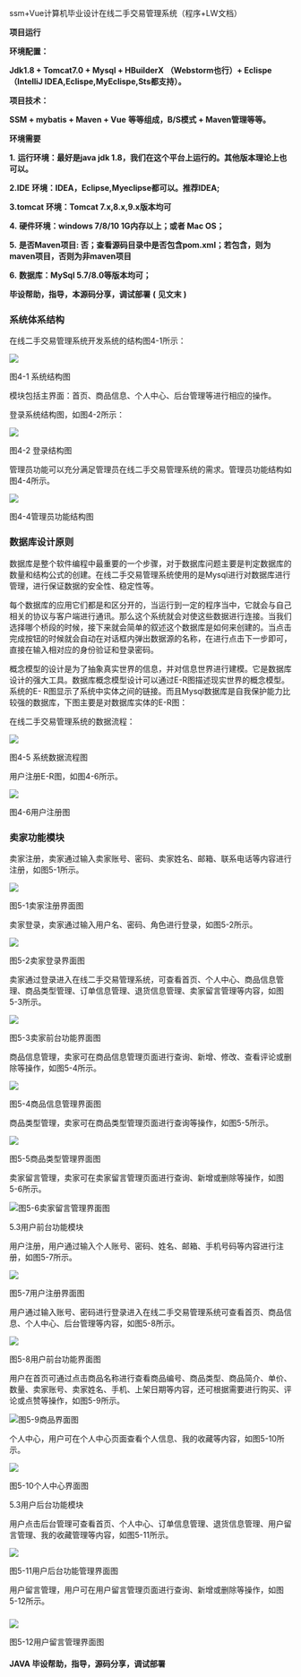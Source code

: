 ssm+Vue计算机毕业设计在线二手交易管理系统（程序+LW文档）

**项目运行**

**环境配置：**

**Jdk1.8 + Tomcat7.0 + Mysql + HBuilderX** **（Webstorm也行）+ Eclispe（IntelliJ
IDEA,Eclispe,MyEclispe,Sts都支持）。**

**项目技术：**

**SSM + mybatis + Maven + Vue** **等等组成，B/S模式 + Maven管理等等。**

**环境需要**

**1.** **运行环境：最好是java jdk 1.8，我们在这个平台上运行的。其他版本理论上也可以。**

**2.IDE** **环境：IDEA，Eclipse,Myeclipse都可以。推荐IDEA;**

**3.tomcat** **环境：Tomcat 7.x,8.x,9.x版本均可**

**4.** **硬件环境：windows 7/8/10 1G内存以上；或者 Mac OS；**

**5.** **是否Maven项目: 否；查看源码目录中是否包含pom.xml；若包含，则为maven项目，否则为非maven项目**

**6.** **数据库：MySql 5.7/8.0等版本均可；**

**毕设帮助，指导，本源码分享，调试部署** **(** **见文末** **)**

### 系统体系结构

在线二手交易管理系统开发系统的结构图4-1所示：

![](./res/9e14095d436d41f491b3a19357017605.png)

图4-1 系统结构图

模块包括主界面：首页、商品信息、个人中心、后台管理等进行相应的操作。

登录系统结构图，如图4-2所示：

![](./res/8bbaff62864d4b8090796ff38dec5b7a.png)

图4-2 登录结构图

管理员功能可以充分满足管理员在线二手交易管理系统的需求。管理员功能结构如图4-4所示。

![](./res/7fafda33875e4a619989d126b253a75f.png)

图4-4管理员功能结构图

### 数据库设计原则

数据库是整个软件编程中最重要的一个步骤，对于数据库问题主要是判定数据库的数量和结构公式的创建。在线二手交易管理系统使用的是Mysql进行对数据库进行管理，进行保证数据的安全性、稳定性等。

每个数据库的应用它们都是和区分开的，当运行到一定的程序当中，它就会与自己相关的协议与客户端进行通讯。那么这个系统就会对使这些数据进行连接。当我们选择哪个桥段的时候，接下来就会简单的叙述这个数据库是如何来创建的。当点击完成按钮的时候就会自动在对话框内弹出数据源的名称，在进行点击下一步即可，直接在输入相对应的身份验证和登录密码。

概念模型的设计是为了抽象真实世界的信息，并对信息世界进行建模。它是数据库设计的强大工具。数据库概念模型设计可以通过E-R图描述现实世界的概念模型。系统的E-
R图显示了系统中实体之间的链接。而且Mysql数据库是自我保护能力比较强的数据库，下图主要是对数据库实体的E-R图：

在线二手交易管理系统的数据流程：

![](./res/2ef977fcf36f4ad8b2170cb152197b9d.png)

图4-5 系统数据流程图

用户注册E-R图，如图4-6所示。

![](./res/4d408f7bb35943eea88f187c574a29b5.png)

图4-6用户注册图

### 卖家功能模块

卖家注册，卖家通过输入卖家账号、密码、卖家姓名、邮箱、联系电话等内容进行注册，如图5-1所示。

![](./res/650d0ad0fe584ef28949e95d423164d5.png)

图5-1卖家注册界面图

卖家登录，卖家通过输入用户名、密码、角色进行登录，如图5-2所示。

![](./res/c4198ad508874a3093f3041447ba5d47.png)

图5-2卖家登录界面图

卖家通过登录进入在线二手交易管理系统，可查看首页、个人中心、商品信息管理、商品类型管理、订单信息管理、退货信息管理、卖家留言管理等内容，如图5-3所示。

![](./res/0ed2f60829d342a0a1e84cd1517c5749.png)

图5-3卖家前台功能界面图

商品信息管理，卖家可在商品信息管理页面进行查询、新增、修改、查看评论或删除等操作，如图5-4所示。

![](./res/63f3de4b026c46f6a0f114e906c41b59.png)

图5-4商品信息管理界面图

商品类型管理，卖家可在商品类型管理页面进行查询等操作，如图5-5所示。

![](./res/d7b2ccaa039146caadc5470bf89f64ad.png)

图5-5商品类型管理界面图

卖家留言管理，卖家可在卖家留言管理页面进行查询、新增或删除等操作，如图5-6所示。

![](./res/1c19eb8edc2a4c5688300c1abbd8b1c5.png)图5-6卖家留言管理界面图

5.3用户前台功能模块

用户注册，用户通过输入个人账号、密码、姓名、邮箱、手机号码等内容进行注册，如图5-7所示。

![](./res/0a17c7d43ac84a09b045d6411fca574e.png)

图5-7用户注册界面图

用户通过输入账号、密码进行登录进入在线二手交易管理系统可查看首页、商品信息、个人中心、后台管理等内容，如图5-8所示。

![](./res/77a192dcf158421984a496faea0d0a35.png)

图5-8用户前台功能界面图

用户在首页可通过点击商品名称进行查看商品编号、商品类型、商品简介、单价、数量、卖家账号、卖家姓名、手机、上架日期等内容，还可根据需要进行购买、评论或点赞等操作，如图5-9所示。

![](./res/b66eebaa95f7413584e4d0f7b58e29d8.png)图5-9商品界面图

个人中心，用户可在个人中心页面查看个人信息、我的收藏等内容，如图5-10所示。

![](./res/cb4a2d2fce654d898dce81f488e4be0a.png)

图5-10个人中心界面图

5.3用户后台功能模块

用户点击后台管理可查看首页、个人中心、订单信息管理、退货信息管理、用户留言管理、我的收藏管理等内容，如图5-11所示。

![](./res/67f2f985bf6045dfa72a1b9fcb4662c7.png)

图5-11用户后台功能管理界面图

用户留言管理，用户可在用户留言管理页面进行查询、新增或删除等操作，如图5-12所示。

###  
![](./res/43a84bbd28544524a0d970e63f49981a.png)

图5-12用户留言管理界面图

#### **JAVA** **毕设帮助，指导，源码分享，调试部署**

